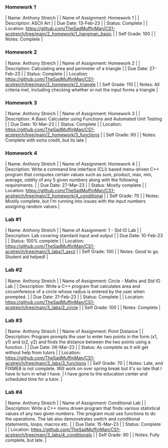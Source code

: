 ### Homework 1
| Name: Anthony Streich |
| Name of Assignment: Homework 1 |
| Description: ASCII Art |
| Due Date: 13-Feb-23 |
| Status: Complete |
| Location: https://github.com/TheSadMuffinMan/CS1-acstreich/tree/main/2_homework/1_hangman_basic |
| Self Grade: 100 |
| Notes: Complete |

### Homework 2
| Name: Anthony Streich |
| Name of Assignment: Homework 2 |
| Description: Calculating area and perimeter of a triangle |
| Due Date: 27-Feb-23 |
| Status: Complete |
| Location: https://github.com/TheSadMuffinMan/CS1-acstreich/tree/main/2_homework/2_triangle |
| Self Grade: 110 |
| Notes: All criteria met, including checking whether or not the input forms a triangle |

### Homework 3
| Name: Anthony Streich |
| Name of Assignment: Homework 3 |
| Description: A Basic Calculator using Functions and Automated Unit Testing |
| Due Date: 10-Mar-23 |
| Status: Complete |
| Location: https://github.com/TheSadMuffinMan/CS1-acstreich/tree/main/2_homework/3_functions |
| Self Grade: 90 |
| Notes: Complete with extra credit, but its late |

### Homework 4
| Name: Anthony Streich |
| Name of Assignment: Homework 4 |
| Description: Write a command line interface (CLI) based menu-driven C++ program that computes certain values such as sum, product, max, min, average, oddity of any 5 given numbers along with the following requirements. |
| Due Date: 27-Mar-23 |
| Status: Mostly complete |
| Location: https://github.com/TheSadMuffinMan/CS1-acstreich/tree/main/2_homework/4_conditional |
| Self Grade: 70 |
| Notes: Mostly complete, but I'm running into issues with the input numbers assigning random values |


### Lab #1
| Name: Anthony Streich |
| Name of Assignment: 1 - Std IO Lab |
| Description: Lab covering standard input and output |
| Due Date: 10-Feb-23 |
| Status: 100% complete |
| Location: https://github.com/TheSadMuffinMan/CS1-acstreich/tree/main/3_labs/1_ascii |
| Self Grade: 100 |
| Notes: Good to go. Student aid helped! |

### Lab #2
| Name: Anthony Streich |
| Name of Assignment: Circle - Maths and Std IO Lab |
| Description: Write a C++ program that calculates area and circumference of a circle whose radius is entered by the user when prompted. |
| Due Date: 21-Feb-23 |
| Status: Complete |
| Location: https://github.com/TheSadMuffinMan/CS1-acstreich/tree/main/3_labs/2_circle |
| Self Grade: 100 |
| Notes: Complete |

### Lab #3
| Name: Anthony Streich |
| Name of Assignment: Point Distance |
| Description: Program prompts the user to enter two points in the form (x1, y1) and (x2, y2) and finds the distance between the two points using a function. |
| Due Date: 06-Mar-23 |
| Status: As complete as it will get without help from tutors |
| Location: https://github.com/TheSadMuffinMan/CS1-acstreich/tree/main/3_labs/3_functions |
| Self Grade: 70 |
| Notes: Late, and FIXME8 is not complete. Will work on over spring break but it's so late that I have to turn in what I have.
| I have gone to the education center and scheduled time for a tutor. |

### Lab #4
| Name: Anthony Streich |
| Name of Assignment: Conditional Lab |
| Description: Write a C++ menu driven program that finds various statistical values of any two given numbers. The program must use functions to do the operations. The lab also demonstrates switch and conditional statements, loops, macros etc. |
| Due Date: 15-Mar-23 |
| Status: Complete |
| Location: https://github.com/TheSadMuffinMan/CS1-acstreich/tree/main/3_labs/4_conditionals |
| Self Grade: 90 |
| Notes: Fully complete, but late. |

